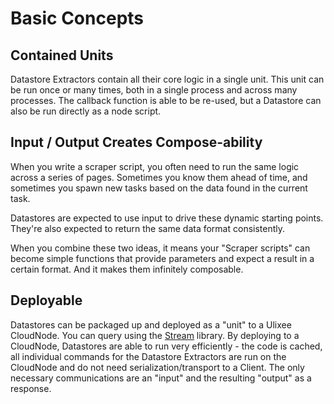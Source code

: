# Basic Concepts

## Contained Units

Datastore Extractors contain all their core logic in a single unit. This unit can be run once or many times, both in a single process and across many processes. The callback function is able to be re-used, but a Datastore can also be run directly as a node script.

## Input / Output Creates Compose-ability

When you write a scraper script, you often need to run the same logic across a series of pages. Sometimes you know them ahead of time, and sometimes you spawn new tasks based on the data found in the current task.

Datastores are expected to use input to drive these dynamic starting points. They're also expected to return the same data format consistently.

When you combine these two ideas, it means your "Scraper scripts" can become simple functions that provide parameters and expect a result in a certain format. And it makes them infinitely composable.

## Deployable

Datastores can be packaged up and deployed as a "unit" to a Ulixee CloudNode. You can query using the [Stream](https://ulixee.org/docs/stream) library. By deploying to a CloudNode, Datastores are able to run very efficiently - the code is cached, all individual commands for the Datastore Extractors are run on the CloudNode and do not need serialization/transport to a Client. The only necessary communications are an "input" and the resulting "output" as a response.
